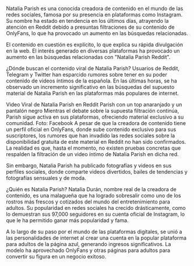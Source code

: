 Natalia Parish es una conocida creadora de contenido en el mundo de las redes sociales, famosa por su presencia en plataformas como Instagram. Su nombre ha estado en tendencia en los últimos días, atrayendo la atención en Reddit debido a presuntas filtraciones de su contenido de OnlyFans, lo que ha provocado un aumento en las búsquedas relacionadas.

El contenido en cuestión es explícito, lo que explica su rápida divulgación en la web. El interés generado en diversas plataformas ha provocado un aumento en las búsquedas relacionadas con "Natalia Parish Reddit".


¿Dónde buscan el contenido viral de Natalia Parish?
Usuarios de Reddit, Telegram y Twitter han esparcido rumores sobre tener en su poder contenido de videos íntimos de la española. En las últimas horas, se ha observado un incremento significativo en las búsquedas del supuesto material de Natalia Parish en las plataformas más populares de internet.


Video Viral de Natalia Parish en Reddit
Parish con un top anaranjado y un pantalón negro 
Mientras el debate sobre la supuesta filtración continúa, Parish sigue activa en sus plataformas, ofreciendo material exclusivo a su comunidad. Foto: Facebook
A pesar de que la creadora de contenido tiene un perfil oficial en OnlyFans, donde sube contenido exclusivo para sus suscriptores, los rumores que han invadido las redes sociales sobre la disponibilidad gratuita de este material en Reddit no han sido confirmados. La realidad es que, hasta el momento, no existen pruebas concretas que respalden la filtración de un video íntimo de Natalia Parish en dicha red.

Sin embargo, Natalia Parish ha publicado fotografías y videos en sus perfiles sociales, donde comparte videos divertidos, bailes de tendencias y fotografías sensuales y de moda.

¿Quién es Natalia Parish?
Natalia Durán, nombre real de la creadora de contenido, es una malagueña que ha logrado sobresalir como uno de los rostros más frescos y cotizados del mundo del entretenimiento para adultos. Su popularidad en redes sociales ha crecido drásticamente, como lo demuestran sus 97,000 seguidores en su cuenta oficial de Instagram, lo que le ha permitido ganar más popularidad y fama.

A lo largo de su paso por el mundo de las plataformas digitales, se unió a las personalidades de internet al crear una cuenta en la popular plataforma para adultos de la página azul, generando ingresos significativos. La modelo ha aprovechado OnlyFans y otras páginas para adultos para convertir su figura en un negocio exitoso.

